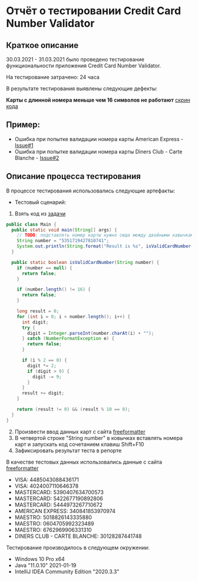 # Отчёт о тестировании Credit Card Number Validator

## Краткое описание

30.03.2021 - 31.03.2021 было проведено тестирование функциональности приложения Credit Card Number Validator.

На тестирование затрачено: 24 часа

В результате тестирования выявлены следующие дефекты:

**Карты с длинной номера меньше чем 16 символов не работают** [скрин кода](https://monosnap.com/file/hQSR3tdjCWjI98fRvcENf6601w3fJC)
## Пример:
* Ошибка при попытке валидации номера карты American Express - [Issue#1](https://github.com/happyagro/work1/issues/1#issue-845299750)
* Ошибка при попытке валидации номера карты Diners Club - Carte Blanche - [Issue#2](https://github.com/happyagro/work1/issues/2#issue-845299880)


## Описание процесса тестирования

В процессе тестирования использовались следующие артефакты:

* Тестовый сценарий:

1. Взять код из [задачи](https://github.com/netology-code/javaqa-homeworks/tree/master/intro)
```java
public class Main {
  public static void main(String[] args) {
    // TODO: подставлять номер карты нужно сюда между двойными кавычками, без пробелов
    String number = "5351719427810741";
    System.out.println(String.format("Result is %s", isValidCardNumber(number) ? "OK" : "FAIL"));
  }

  public static boolean isValidCardNumber(String number) {
    if (number == null) {
      return false;
    }

    if (number.length() != 16) {
      return false;
    }

    long result = 0;
    for (int i = 0; i < number.length(); i++) {
      int digit;
      try {
        digit = Integer.parseInt(number.charAt(i) + "");
      } catch (NumberFormatException e) {
        return false;
      }

      if (i % 2 == 0) {
        digit *= 2;
        if (digit > 9) {
          digit -= 9;
        }
      }
      result += digit;
    }

    return (result != 0) && (result % 10 == 0);
  }
}
```
2. Произвести ввод данных карт с сайта [freeformatter](https://www.freeformatter.com/credit-card-number-generator-validator.html)
2. В четвертой строке "String number" в ковычках вставлять номера карт и запускать код сочетанием клавиш Shift+F10
2. Зафиксировать результат теста в репорте




В качестве тестовых данных использовались данные с сайта [freeformatter](https://www.freeformatter.com/credit-card-number-generator-validator.html#validate)
* VISA: 4485043088436171
* VISA: 4024007110646378
* MASTERCARD: 5390407634700573
* MASTERCARD: 5422677190892806
* MASTERCARD: 5444973267710672
* AMERICAN EXPRESS: 340841853970974
* MAESTRO: 5018826143335880
* MAESTRO: 0604705992323489
* MAESTRO: 6762969906331310
* DINERS CLUB - CARTE BLANCHE: 30128287441748

Тестирование производилось в следующем окружении:
* Windows 10 Pro x64
* Java "11.0.10" 2021-01-19
* IntelliJ IDEA Community Edition "2020.3.3"
